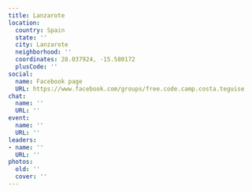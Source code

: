 ```yaml
---
title: Lanzarote
location:
  country: Spain
  state: ''
  city: Lanzarote
  neighborhood: ''
  coordinates: 28.037924, -15.580172
  plusCode: ''
social:
  name: Facebook page
  URL: https://www.facebook.com/groups/free.code.camp.costa.teguise
chat:
  name: ''
  URL: ''
event:
  name: ''
  URL: ''
leaders:
- name: ''
  URL: ''
photos:
  old: ''
  cover: ''
---
```

